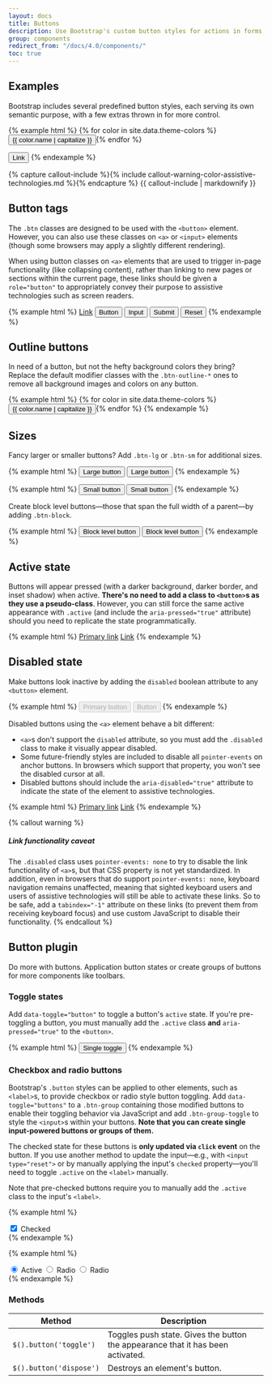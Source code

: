 ```yaml
---
layout: docs
title: Buttons
description: Use Bootstrap's custom button styles for actions in forms, dialogs, and more with support for multiple sizes, states, and more.
group: components
redirect_from: "/docs/4.0/components/"
toc: true
---
```


## Examples

Bootstrap includes several predefined button styles, each serving its own semantic purpose, with a few extras thrown in for more control.

{% example html %}
{% for color in site.data.theme-colors %}
<button type="button" class="btn btn-{{ color.name }}">{{ color.name | capitalize }}</button>{% endfor %}

<button type="button" class="btn btn-link">Link</button>
{% endexample %}

{% capture callout-include %}{% include callout-warning-color-assistive-technologies.md %}{% endcapture %}
{{ callout-include | markdownify }}

## Button tags

The `.btn` classes are designed to be used with the `<button>` element. However, you can also use these classes on `<a>` or `<input>` elements (though some browsers may apply a slightly different rendering).

When using button classes on `<a>` elements that are used to trigger in-page functionality (like collapsing content), rather than linking to new pages or sections within the current page, these links should be given a `role="button"` to appropriately convey their purpose to assistive technologies such as screen readers.

{% example html %}
<a class="btn btn-primary" href="#" role="button">Link</a>
<button class="btn btn-primary" type="submit">Button</button>
<input class="btn btn-primary" type="button" value="Input">
<input class="btn btn-primary" type="submit" value="Submit">
<input class="btn btn-primary" type="reset" value="Reset">
{% endexample %}

## Outline buttons

In need of a button, but not the hefty background colors they bring? Replace the default modifier classes with the `.btn-outline-*` ones to remove all background images and colors on any button.

{% example html %}
{% for color in site.data.theme-colors %}
<button type="button" class="btn btn-outline-{{ color.name }}">{{ color.name | capitalize }}</button>{% endfor %}
{% endexample %}

## Sizes

Fancy larger or smaller buttons? Add `.btn-lg` or `.btn-sm` for additional sizes.

{% example html %}
<button type="button" class="btn btn-primary btn-lg">Large button</button>
<button type="button" class="btn btn-secondary btn-lg">Large button</button>
{% endexample %}

{% example html %}
<button type="button" class="btn btn-primary btn-sm">Small button</button>
<button type="button" class="btn btn-secondary btn-sm">Small button</button>
{% endexample %}

Create block level buttons—those that span the full width of a parent—by adding `.btn-block`.

{% example html %}
<button type="button" class="btn btn-primary btn-lg btn-block">Block level button</button>
<button type="button" class="btn btn-secondary btn-lg btn-block">Block level button</button>
{% endexample %}

## Active state

Buttons will appear pressed (with a darker background, darker border, and inset shadow) when active. **There's no need to add a class to `<button>`s as they use a pseudo-class**. However, you can still force the same active appearance with `.active` (and include the <code>aria-pressed="true"</code> attribute) should you need to replicate the state programmatically.

{% example html %}
<a href="#" class="btn btn-primary btn-lg active" role="button" aria-pressed="true">Primary link</a>
<a href="#" class="btn btn-secondary btn-lg active" role="button" aria-pressed="true">Link</a>
{% endexample %}

## Disabled state

Make buttons look inactive by adding the `disabled` boolean attribute to any `<button>` element.

{% example html %}
<button type="button" class="btn btn-lg btn-primary" disabled>Primary button</button>
<button type="button" class="btn btn-secondary btn-lg" disabled>Button</button>
{% endexample %}

Disabled buttons using the `<a>` element behave a bit different:

- `<a>`s don't support the `disabled` attribute, so you must add the `.disabled` class to make it visually appear disabled.
- Some future-friendly styles are included to disable all `pointer-events` on anchor buttons. In browsers which support that property, you won't see the disabled cursor at all.
- Disabled buttons should include the `aria-disabled="true"` attribute to indicate the state of the element to assistive technologies.

{% example html %}
<a href="#" class="btn btn-primary btn-lg disabled" role="button" aria-disabled="true">Primary link</a>
<a href="#" class="btn btn-secondary btn-lg disabled" role="button" aria-disabled="true">Link</a>
{% endexample %}

{% callout warning %}
##### Link functionality caveat

The `.disabled` class uses `pointer-events: none` to try to disable the link functionality of `<a>`s, but that CSS property is not yet standardized. In addition, even in browsers that do support `pointer-events: none`, keyboard navigation remains unaffected, meaning that sighted keyboard users and users of assistive technologies will still be able to activate these links. So to be safe, add a `tabindex="-1"` attribute on these links (to prevent them from receiving keyboard focus) and use custom JavaScript to disable their functionality.
{% endcallout %}

## Button plugin

Do more with buttons. Application button states or create groups of buttons for more components like toolbars.

### Toggle states

Add `data-toggle="button"` to toggle a button's `active` state. If you're pre-toggling a button, you must manually add the `.active` class **and** `aria-pressed="true"` to the `<button>`.

{% example html %}
<button type="button" class="btn btn-primary" data-toggle="button" aria-pressed="false" autocomplete="off">
  Single toggle
</button>
{% endexample %}

### Checkbox and radio buttons

Bootstrap's `.button` styles can be applied to other elements, such as `<label>`s, to provide checkbox or radio style button toggling. Add `data-toggle="buttons"` to a `.btn-group` containing those modified buttons to enable their toggling behavior via JavaScript and add `.btn-group-toggle` to style the `<input>`s within your buttons. **Note that you can create single input-powered buttons or groups of them.**

The checked state for these buttons is **only updated via `click` event** on the button. If you use another method to update the input—e.g., with `<input type="reset">` or by manually applying the input's `checked` property—you'll need to toggle `.active` on the `<label>` manually.

Note that pre-checked buttons require you to manually add the `.active` class to the input's `<label>`.

{% example html %}
<div class="btn-group-toggle" data-toggle="buttons">
  <label class="btn btn-secondary active">
    <input type="checkbox" checked autocomplete="off"> Checked
  </label>
</div>
{% endexample %}

{% example html %}
<div class="btn-group btn-group-toggle" data-toggle="buttons">
  <label class="btn btn-secondary active">
    <input type="radio" name="options" id="option1" autocomplete="off" checked> Active
  </label>
  <label class="btn btn-secondary">
    <input type="radio" name="options" id="option2" autocomplete="off"> Radio
  </label>
  <label class="btn btn-secondary">
    <input type="radio" name="options" id="option3" autocomplete="off"> Radio
  </label>
</div>
{% endexample %}

### Methods

| Method | Description |
| --- | --- |
| `$().button('toggle')` | Toggles push state. Gives the button the appearance that it has been activated. |
| `$().button('dispose')` | Destroys an element's button. |

